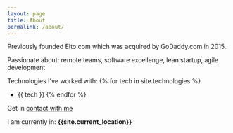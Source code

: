 ```yaml
---
layout: page
title: About
permalink: /about/
---
```


Previously founded Elto.com which was acquired by GoDaddy.com in 2015.

Passionate about: remote teams, software excellenge, lean startup, agile development

Technologies I've worked with:
{% for tech in site.technologies %}
  * {{ tech }}
{% endfor %}

Get in [contact with me][email]

I am currently in: **{{site.current_location}}**

[email]: mailto:{{site.email}}
